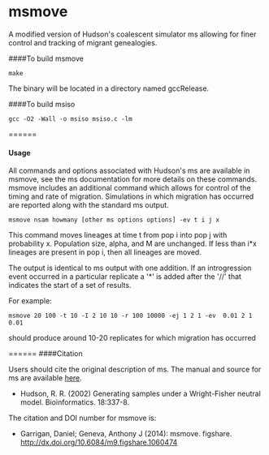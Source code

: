 msmove
======

A modified version of Hudson's coalescent simulator ms allowing for finer control and tracking of migrant genealogies.

####To build msmove
```
make
```
The binary will be located in a directory named gccRelease.

####To build msiso
```
gcc -O2 -Wall -o msiso msiso.c -lm
```
======

#### Usage

All commands and options associated with Hudson's ms are available in msmove, see the ms documentation for more details on these commands. msmove includes an additional command which allows for control of the timing and rate of migration. Simulations in which migration has occurred are reported along with the standard ms output.

```
msmove nsam howmany [other ms options options] -ev t i j x
```
This command moves lineages at time t from pop i into pop j with probability x. Population size, alpha, and M are unchanged. If less than i*x lineages are present in pop i, then all lineages are moved.

The output is identical to ms output with one addition. If an introgression event occurred in a particular replicate a '*' is added after the '//' that indicates the start of a set of results. 

For example:
```
msmove 20 100 -t 10 -I 2 10 10 -r 100 10000 -ej 1 2 1 -ev  0.01 2 1 0.01
```

should produce around 10-20 replicates for which migration has occurred

======
####Citation

Users should cite the original description of ms. The manual and source for ms are available [here](https://webshare.uchicago.edu/xythoswfs/webview/fileManager?stk=7EB767DDE194BCF&entryName=%2Fusers%2Frhudson1%2FPublic%2Fms.folder&msgStatus=).   
   * Hudson, R. R. (2002) Generating samples under a Wright-Fisher neutral model. Bioinformatics. 18:337-8.

The citation and  DOI number for msmove is:   
  * Garrigan, Daniel; Geneva, Anthony J (2014): msmove. figshare. http://dx.doi.org/10.6084/m9.figshare.1060474
